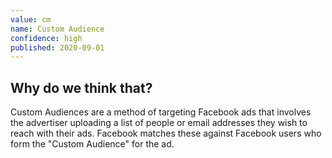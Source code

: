 ```yaml
---
value: cm
name: Custom Audience
confidence: high
published: 2020-09-01
---
```


## Why do we think that?

Custom Audiences are a method of targeting Facebook ads that involves the advertiser uploading a list of people or email addresses they wish to reach with their ads. Facebook matches these against Facebook users who form the "Custom Audience" for the ad.
